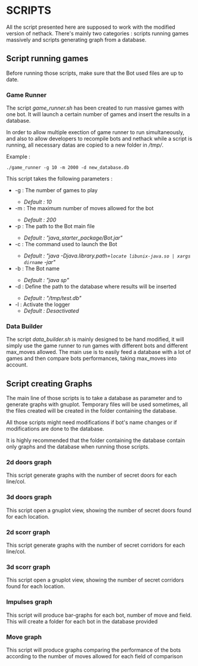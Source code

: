 SCRIPTS
=======

All the script presented here are supposed to work with the modified version
of nethack. There's mainly two categories : scripts running games massively and
scripts generating graph from a database.

## Script running games

Before running those scripts, make sure that the Bot used files are up to date.

### Game Runner
The script _game\_runner.sh_ has been created to run massive games with one bot.
It will launch a certain number of games and insert the results in a database.

In order to allow multiple exection of game runner to run simultaneously, and
also to allow developers to recompile bots and nethack while a script is
running, all necessary datas are copied to a new folder in _/tmp/_.

Example :
```
./game_runner -g 10 -m 2000 -d new_database.db
```

This script takes the following parameters :
* -g <nb>     : The number of games to play
	* _Default : 10_
* -m <nb>     : The maximum number of moves allowed for the bot
 	* _Default : 200_
* -p <path>   : The path to the Bot main file
	* _Default : "java_starter_package/Bot.jar"_
* -c <cmd>    : The command used to launch the Bot
	* _Default : "java -Djava.library.path=`locate libunix-java.so | xargs dirname` -jar"_
* -b <string> : The Bot name
	* _Default : "java sp"_
* -d <path>   : Define the path to the database where results will be inserted
	* _Default : "/tmp/test.db"_
* -l          : Activate the logger
	* _Default : Desactivated_

### Data Builder
The script _data\_builder.sh_ is mainly designed to be hand modified, it will
simply use the game runner to run games with different bots and different
max_moves allowed.
The main use is to easily feed a database with a lot of games and then compare
bots performances, taking max_moves into account.

## Script creating Graphs

The main line of those scripts is to take a database as parameter and to
generate graphs with gnuplot. Temporary files will be used sometimes, all the
files created will be created in the folder containing the database.

All those scripts might need modifications if bot's name changes or if
modifications are done to the database.

It is highly recommended that the folder containing the database contain only
graphs and the database when running those scripts.

### 2d doors graph
This script generate graphs with the number of secret doors for each line/col.

### 3d doors graph
This script open a gnuplot view, showing the number of secret doors found for
each location.

### 2d scorr graph
This script generate graphs with the number of secret corridors for each
line/col.

### 3d scorr graph
This script open a gnuplot view, showing the number of secret corridors found
for each location.

### Impulses graph
This script will produce bar-graphs for each bot, number of move and field. This
will create a folder for each bot in the database provided

### Move graph
This script will produce graphs comparing the performance of the bots according
to the number of moves allowed for each field of comparison
